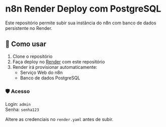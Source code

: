 # n8n Render Deploy com PostgreSQL

Este repositório permite subir sua instância do n8n com banco de dados persistente no Render.

## 🚀 Como usar

1. Clone o repositório
2. Faça deploy no [Render](https://render.com) com este repositório
3. Render irá provisionar automaticamente:
   - Serviço Web do n8n
   - Banco de dados PostgreSQL

### 🛡️ Acesso

Login: `admin`  
Senha: `senha123`

Altere as credenciais no `render.yaml` antes de subir.
